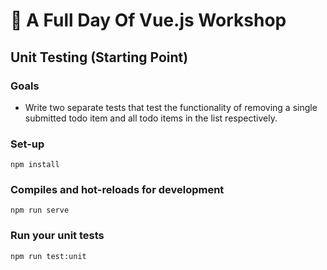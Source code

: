 # 💪 A Full Day Of Vue.js Workshop

## Unit Testing (Starting Point)

### Goals

* Write two separate tests that test the functionality of removing a single submitted todo item and all todo items in the list respectively.

### Set-up

```
npm install
```

### Compiles and hot-reloads for development
```
npm run serve
```

### Run your unit tests
```
npm run test:unit
```
